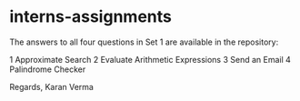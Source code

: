 # interns-assignments

The answers to all four questions in Set 1 are available in the repository:

1 Approximate Search
2 Evaluate Arithmetic Expressions
3 Send an Email
4 Palindrome Checker

Regards,
Karan Verma
